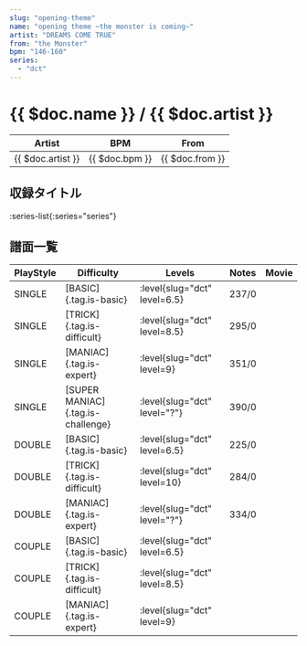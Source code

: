 ```yaml
---
slug: "opening-theme"
name: "opening theme ~the monster is coming~"
artist: "DREAMS COME TRUE"
from: "the Monster"
bpm: "146-160"
series:
  - "dct"
---
```


# {{ $doc.name }} / {{ $doc.artist }}

|Artist|BPM|From|
|------|---|----|
|{{ $doc.artist }}|{{ $doc.bpm }}|{{ $doc.from }}|

## 収録タイトル

:series-list{:series="series"}

## 譜面一覧

|PlayStyle|Difficulty|Levels|Notes|Movie|
|---------|----------|------|-----|-----|
|SINGLE|[BASIC]{.tag.is-basic}|<div class="field is-grouped is-grouped-multiline">:level{slug="dct" level=6.5}</div>|237/0||
|SINGLE|[TRICK]{.tag.is-difficult}|<div class="field is-grouped is-grouped-multiline">:level{slug="dct" level=8.5}</div>|295/0||
|SINGLE|[MANIAC]{.tag.is-expert}|<div class="field is-grouped is-grouped-multiline">:level{slug="dct" level=9}</div>|351/0||
|SINGLE|[SUPER MANIAC]{.tag.is-challenge}|<div class="field is-grouped is-grouped-multiline">:level{slug="dct" level="?"}</div>|390/0||
|DOUBLE|[BASIC]{.tag.is-basic}|<div class="field is-grouped is-grouped-multiline">:level{slug="dct" level=6.5}</div>|225/0||
|DOUBLE|[TRICK]{.tag.is-difficult}|<div class="field is-grouped is-grouped-multiline">:level{slug="dct" level=10}</div>|284/0||
|DOUBLE|[MANIAC]{.tag.is-expert}|<div class="field is-grouped is-grouped-multiline">:level{slug="dct" level="?"}</div>|334/0||
|COUPLE|[BASIC]{.tag.is-basic}|<div class="field is-grouped is-grouped-multiline">:level{slug="dct" level=6.5}</div>|||
|COUPLE|[TRICK]{.tag.is-difficult}|<div class="field is-grouped is-grouped-multiline">:level{slug="dct" level=8.5}</div>|||
|COUPLE|[MANIAC]{.tag.is-expert}|<div class="field is-grouped is-grouped-multiline">:level{slug="dct" level=9}</div>|||
